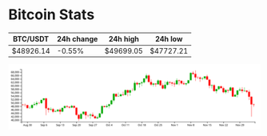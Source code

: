 # Bitcoin Stats

BTC/USDT|24h change|24h high|24h low|
|---|---|---|---|
|$48926.14|-0.55%|$49699.05|$47727.21|

<img src="./chart.svg">
